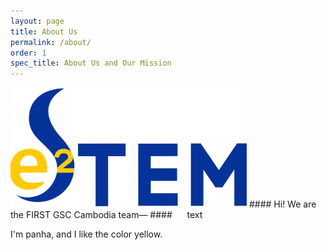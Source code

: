 ```yaml
---
layout: page
title: About Us
permalink: /about/
order: 1
spec_title: About Us and Our Mission
---
```

<img src="/assets/images/teamPicture.png" alt="E2STEM logo" width="75%" class="center">
#### Hi! We are the FIRST GSC Cambodia team—
#### &nbsp;&nbsp;&nbsp;&nbsp; text

I'm panha, and I like the color yellow.

